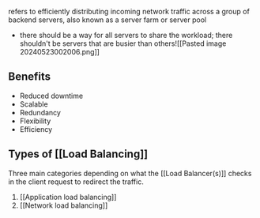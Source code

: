 refers to efficiently distributing incoming network traffic across a group of backend servers, also known as a server farm or server pool
- there should be a way for all servers to share the workload; there shouldn't be servers that are busier than others![[Pasted image 20240523002006.png]]
## Benefits
- Reduced downtime
- Scalable
- Redundancy
- Flexibility
- Efficiency
## Types of [[Load Balancing]]
Three main categories depending on what the [[Load Balancer(s)]] checks in the client request to redirect the traffic.
1. [[Application load balancing]]
2. [[Network load balancing]]